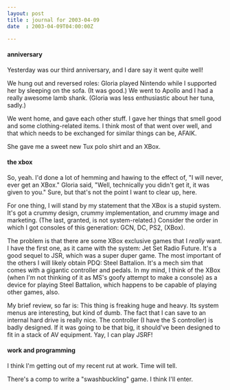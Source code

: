 ```yaml
---
layout: post
title : journal for 2003-04-09
date  : 2003-04-09T04:00:00Z

---
```

<h4>anniversary</h4>Yesterday was our third anniversary, and I dare say it went quite well!

We hung out and reversed roles:  Gloria played Nintendo while I supported her by sleeping on the sofa.  (It was good.)  We went to Apollo and I had a really awesome lamb shank.  (Gloria was less enthusiastic about her tuna, sadly.)

We went home, and gave each other stuff.  I gave her things that smell good and some clothing-related items.  I think most of that went over well, and that which needs to be exchanged for similar things can be, AFAIK.

She gave me a sweet new Tux polo shirt and an XBox.<h4>the xbox</h4>So, yeah.  I'd done a lot of hemming and hawing to the effect of, "I will never, ever get an XBox."  Gloria said, "Well, technically you didn't get it, it was given to you."  Sure, but that's not the point I want to clear up, here.

For one thing, I will stand by my statement that the XBox is a stupid system. It's got a crummy design, crummy implementation, and crummy image and marketing.  (The last, granted, is not system-related.)  Consider the order in which I got consoles of this generation: GCN, DC, PS2, (XBox).

The problem is that there are some XBox exclusive games that I <em>really</em> want.  I have the first one, as it came with the system:  Jet Set Radio Future. It's a good sequel to JSR, which was a super duper game.  The most important of the others I will likely obtain PDQ: Steel Battalion.  It's a mech sim that comes with a gigantic controller and pedals.  In my mind, I think of the XBox (when I'm not thinking of it as MS's goofy attempt to make a console) as a device for playing Steel Battalion, which happens to be capable of playing other games, also.

My brief review, so far is:  This thing is freaking huge and heavy.  Its system menus are interesting, but kind of dumb.  The fact that I can save to an internal hard drive is really nice.  The controller (I have the S controller) is badly designed.  If it was going to be that big, it should've been designed to fit in a stack of AV equipment.  Yay, I can play JSRF!<h4>work and programming</h4>I think I'm getting out of my recent rut at work.  Time will tell.

There's a comp to write a "swashbuckling" game.  I think I'll enter.

